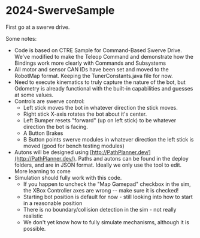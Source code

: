 # 2024-SwerveSample
First go at a swerve drive. 

Some notes:
- Code is based on CTRE Sample for Command-Based Swerve Drive. We've modified to make the Teleop Command and demonstrate how the Bindings work more clearly with Commands and Subsystems
- All motor and sensor CAN IDs have been set and moved to the RobotMap format. Keeping the TunerConstants.java file for now.
- Need to execute kinematics to truly capture the nature of the bot, but Odometry is already functional with the built-in capabilities and guesses at some values.
- Controls are swerve control:
  - Left stick moves the bot in whatever direction the stick moves.
  - Right stick X-axis rotates the bot about it's center.
  - Left Bumper resets "forward" (up on left stick) to be whatever direction the bot is facing.
  - A Button Brakes
  - B Button points swerve modules in whatever direction the left stick is moved (good for bench testing modules)
- Autons will be designed using [http://PathPlanner.dev/](http://PathPlanner.dev/). Paths and autons can be found in the deploy folders, and are in JSON format. Ideally we only use the tool to edit. More learning to come
- Simulation should fully work with this code.
  - If you happen to uncheck the "Map Gamepad" checkbox in the sim, the XBox Controller axes are wrong -- make sure it is checked!
  - Starting bot position is default for now - still looking into how to start in a reasonable position
  - There is no boundary/collision detection in the sim - not really realistic
  - We don't yet know how to fully simulate mechanisms, although it is possible. 
